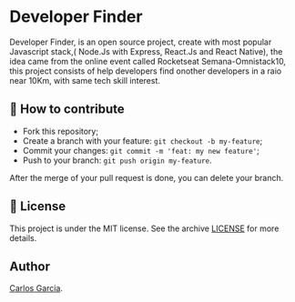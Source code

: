 # Developer Finder
Developer Finder, is an open source project, create with  most popular Javascript stack,( Node.Js with Express, React.Js and React Native), the idea came from the online event called Rocketseat Semana-Omnistack10, this project consists of help developers find onother developers in a raio near 10Km, with same tech skill interest.

## 🤔 How to contribute

- Fork this repository;
- Create a branch with your feature: `git checkout -b my-feature`;
- Commit your changes: `git commit -m 'feat: my new feature'`;
- Push to your branch: `git push origin my-feature`.

After the merge of your pull request is done, you can delete your branch.

## :memo: License

This project is under the MIT license. See the archive [LICENSE](LICENSE.md) for more details.

## Author

[Carlos Garcia](https://github.com/CarlCr).
